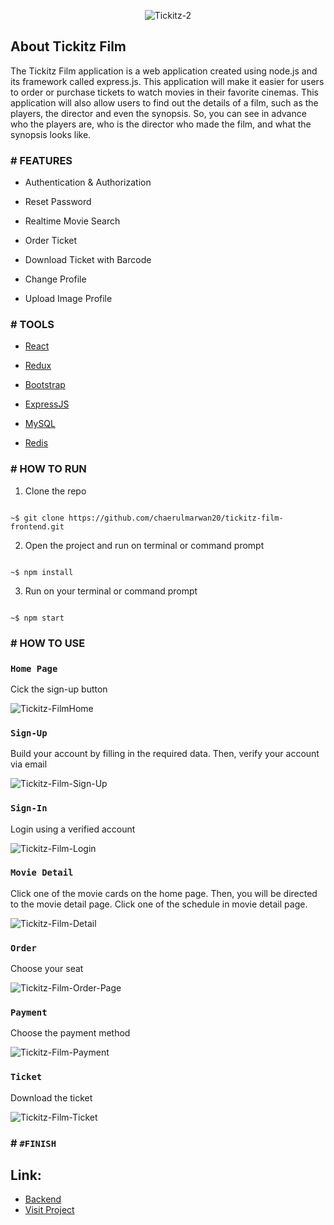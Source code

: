 <p align="center"<a href="https://tickitz-film.netlify.app/" target="_blank"><img src="https://i.ibb.co/tzSzq4x/Tickitz-2.png" alt="Tickitz-2" border="0" /></a></p>

## About Tickitz Film

The Tickitz Film application is a web application created using node.js and its framework called express.js. This application will make it easier for users to order or purchase tickets to watch movies in their favorite cinemas. This application will also allow users to find out the details of a film, such as the players, the director and even the synopsis. So, you can see in advance who the players are, who is the director who made the film, and what the synopsis looks like.

### # FEATURES

- Authentication & Authorization

- Reset Password

- Realtime Movie Search

- Order Ticket

- Download Ticket with Barcode

- Change Profile

- Upload Image Profile


### # TOOLS

-  [React](https://reactjs.org/)

-  [Redux](https://redux.js.org/)

-  [Bootstrap](https://getbootstrap.com/)

-  [ExpressJS](http://expressjs.com/)

-  [MySQL](https://www.mysql.com/)

-  [Redis](https://redis.io/)

### # HOW TO RUN

1. Clone the repo

```

~$ git clone https://github.com/chaerulmarwan20/tickitz-film-frontend.git

```

2. Open the project and run on terminal or command prompt

```

~$ npm install

```

3. Run on your terminal or command prompt

```

~$ npm start

```

### # HOW TO USE

### `Home Page`

Cick the sign-up button

![Tickitz-FilmHome](https://user-images.githubusercontent.com/76175402/115995246-b7e12e00-a604-11eb-9d30-b267aba67e2b.png)

### `Sign-Up`

Build your account by filling in the required data. Then, verify your account via email

![Tickitz-Film-Sign-Up](https://user-images.githubusercontent.com/76175402/115994683-3be5e680-a602-11eb-847a-3c9b8e875c13.png)

### `Sign-In`

Login using a verified account

![Tickitz-Film-Login](https://user-images.githubusercontent.com/76175402/115395827-8506f680-a20e-11eb-9f61-3d691d48ef11.png)

### `Movie Detail`

Click one of the movie cards on the home page. Then, you will be directed to the movie detail page. Click one of the schedule in movie detail page.

![Tickitz-Film-Detail](https://user-images.githubusercontent.com/76175402/115395922-9d771100-a20e-11eb-8d27-8dd620585a0b.png)

### `Order`

Choose your seat

![Tickitz-Film-Order-Page](https://user-images.githubusercontent.com/76175402/115395975-aec01d80-a20e-11eb-9187-a833d5419973.png)

### `Payment`

Choose the payment method

![Tickitz-Film-Payment](https://user-images.githubusercontent.com/76175402/115994694-42745e00-a602-11eb-8301-63677d694111.png)

### `Ticket`

Download the ticket

![Tickitz-Film-Ticket](https://user-images.githubusercontent.com/76175402/115994692-41433100-a602-11eb-8971-dd3ae9190e3a.png)

### # `#FINISH`

## Link: 
- [Backend](https://github.com/chaerulmarwan20/tickitz-film-api)
- [Visit Project](https://booking-tickitz-film.netlify.app/)
